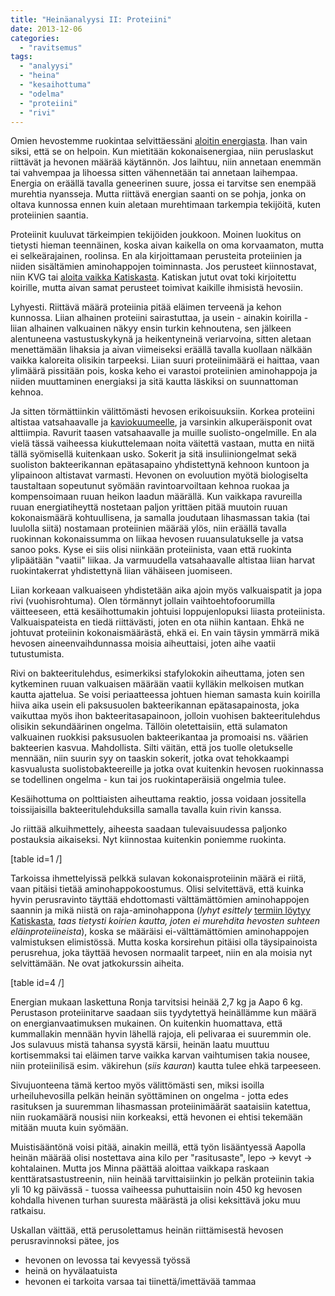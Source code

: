 ```yaml
---
title: "Heinäanalyysi II: Proteiini"
date: 2013-12-06
categories: 
  - "ravitsemus"
tags: 
  - "analyysi"
  - "heina"
  - "kesaihottuma"
  - "odelma"
  - "proteiini"
  - "rivi"
---
```


Omien hevostemme ruokintaa selvittäessäni [aloitin energiasta](http://www.katiska.eu/ratsastus/2013/12/05/heinaanalyysi-i-energia/ "Heinäanalyysi I: Energia"). Ihan vain siksi, että se on helpoin. Kun mietitään kokonaisenergiaa, niin peruslaskut riittävät ja hevonen määrää käytännön. Jos laihtuu, niin annetaan enemmän tai vahvempaa ja lihoessa sitten vähennetään tai annetaan laihempaa. Energia on eräällä tavalla geneerinen suure, jossa ei tarvitse sen enempää murehtia nyansseja. Mutta riittävä energian saanti on se pohja, jonka on oltava kunnossa ennen kuin aletaan murehtimaan tarkempia tekijöitä, kuten proteiinien saantia.

<!--more-->

Proteiinit kuuluvat tärkeimpien tekijöiden joukkoon. Moinen luokitus on tietysti hieman teennäinen, koska aivan kaikella on oma korvaamaton, mutta ei selkeärajainen, roolinsa. En ala kirjoittamaan perusteita proteiinien ja niiden sisältämien aminohappojen toiminnasta. Jos perusteet kiinnostavat, niin KVG tai [aloita vaikka Katiskasta](http://www.katiska.eu/?s=proteiini). Katiskan jutut ovat toki kirjoitettu koirille, mutta aivan samat perusteet toimivat kaikille ihmisistä hevosiin.

Lyhyesti. Riittävä määrä proteiinia pitää eläimen terveenä ja kehon kunnossa. Liian alhainen proteiini sairastuttaa, ja usein - ainakin koirilla - liian alhainen valkuainen näkyy ensin turkin kehnoutena, sen jälkeen alentuneena vastustuskykynä ja heikentyneinä veriarvoina, sitten aletaan menettämään lihaksia ja aivan viimeiseksi eräällä tavalla kuollaan nälkään vaikka kaloreita olisikin tarpeeksi. Liian suuri proteiinimäärä ei haittaa, vaan ylimäärä pissitään pois, koska keho ei varastoi proteiinien aminohappoja ja niiden muuttaminen energiaksi ja sitä kautta läskiksi on suunnattoman kehnoa.

Ja sitten törmättiinkin välittömästi hevosen erikoisuuksiin. Korkea proteiini altistaa vatsahaavalle ja [kaviokuumeelle](http://www.katiska.eu/ratsastus/2013/10/07/kaviokuume/ "Kaviokuume"), ja varsinkin alkuperäisponit ovat alttiimpia. Ravurit taasen vatsahaavalle ja muille suolisto-ongelmille. En ala vielä tässä vaiheessa kiukuttelemaan noita väitettä vastaan, mutta en niitä tällä syömisellä kuitenkaan usko. Sokerit ja sitä insuliiniongelmat sekä suoliston bakteerikannan epätasapaino yhdistettynä kehnoon kuntoon ja ylipainoon altistavat varmasti. Hevonen on evoluution myötä biologiselta taustaltaan sopeutunut syömään ravintoarvoiltaan kehnoa ruokaa ja kompensoimaan ruuan heikon laadun määrällä. Kun vaikkapa ravureilla ruuan energiatiheyttä nostetaan paljon yrittäen pitää muutoin ruuan kokonaismäärä kohtuullisena, ja samalla joudutaan lihasmassan takia (tai luulolla siitä) nostamaan proteiinien määrää ylös, niin eräällä tavalla ruokinnan kokonaissumma on liikaa hevosen ruuansulatukselle ja vatsa sanoo poks. Kyse ei siis olisi niinkään proteiinista, vaan että ruokinta ylipäätään "vaatii" liikaa. Ja varmuudella vatsahaavalle altistaa liian harvat ruokintakerrat yhdistettynä liian vähäiseen juomiseen.

Liian korkeaan valkuaiseen yhdistetään aika ajoin myös valkuaispatit ja jopa rivi (vuohisrohtuma). Olen törmännyt jollain vaihtoehtofoorumilla väitteeseen, että kesäihottumakin johtuisi loppujenlopuksi liiasta proteiinista. Valkuaispateista en tiedä riittävästi, joten en ota niihin kantaan. Ehkä ne johtuvat proteiinin kokonaismäärästä, ehkä ei. En vain täysin ymmärrä mikä hevosen aineenvaihdunnassa moisia aiheuttaisi, joten aihe vaatii tutustumista.

Rivi on bakteeritulehdus, esimerkiksi stafylokokin aiheuttama, joten sen kytkeminen ruuan valkuaisen määrään vaatii kylläkin melkoisen mutkan kautta ajattelua. Se voisi periaatteessa johtuen hieman samasta kuin koirilla hiiva aika usein eli paksusuolen bakteerikannan epätasapainosta, joka vaikuttaa myös ihon bakteeritasapainoon, jolloin vuohisen bakteeritulehdus olisikin sekundäärinen ongelma. Tällöin oletettaisiin, että sulamaton valkuainen ruokkisi paksusuolen bakteerikantaa ja promoaisi ns. väärien bakteerien kasvua. Mahdollista. Silti väitän, että jos tuolle oletukselle mennään, niin suurin syy on taaskin sokerit, jotka ovat tehokkaampi kasvualusta suolistobakteereille ja jotka ovat kuitenkin hevosen ruokinnassa se todellinen ongelma - kun tai jos ruokintaperäisiä ongelmia tulee.

Kesäihottuma on polttiaisten aiheuttama reaktio, jossa voidaan jossitella toissijaisilla bakteeritulehduksilla samalla tavalla kuin rivin kanssa.

Jo riittää alkuihmettely, aiheesta saadaan tulevaisuudessa paljonko postauksia aikaiseksi. Nyt kiinnostaa kuitenkin poniemme ruokinta.

\[table id=1 /\]

Tarkoissa ihmettelyissä pelkkä sulavan kokonaisproteiinin määrä ei riitä, vaan pitäisi tietää aminohappokoostumus. Olisi selvitettävä, että kuinka hyvin perusravinto täyttää ehdottomasti välttämättömien aminohappojen saannin ja mikä niistä on raja-aminohappona (_lyhyt esittely_ [termiin löytyy Katiskasta](http://www.katiska.eu/ravitsemus/raja-aminohappo/), _taas tietysti koirien kautta, joten ei murehdita hevosten suhteen eläinproteiineista_), koska se määräisi ei-välttämättömien aminohappojen valmistuksen elimistössä. Mutta koska korsirehun pitäisi olla täysipainoista perusrehua, joka täyttää hevosen normaalit tarpeet, niin en ala moisia nyt selvittämään. Ne ovat jatkokurssin aiheita.

\[table id=4 /\]

Energian mukaan laskettuna Ronja tarvitsisi heinää 2,7 kg ja Aapo 6 kg. Perustason proteiinitarve saadaan siis tyydytettyä heinällämme kun määrä on energianvaatimuksen mukainen. On kuitenkin huomattava, että kummallakin mennään hyvin lähellä rajoja, eli pelivaraa ei suuremmin ole. Jos sulavuus mistä tahansa syystä kärsii, heinän laatu muuttuu kortisemmaksi tai eläimen tarve vaikka karvan vaihtumisen takia nousee, niin proteiinilisä esim. väkirehun (_siis kauran_) kautta tulee ehkä tarpeeseen.

Sivujuonteena tämä kertoo myös välittömästi sen, miksi isoilla urheiluhevosilla pelkän heinän syöttäminen on ongelma - jotta edes rasituksen ja suuremman lihasmassan proteiinimäärät saataisiin katettua, niin ruokamäärä nousisi niin korkeaksi, että hevonen ei ehtisi tekemään mitään muuta kuin syömään.

Muistisääntönä voisi pitää, ainakin meillä, että työn lisääntyessä Aapolla heinän määrää olisi nostettava aina kilo per "rasitusaste", lepo -> kevyt -> kohtalainen. Mutta jos Minna päättää aloittaa vaikkapa raskaan kenttäratsastustreenin, niin heinää tarvittaisiinkin jo pelkän proteiinin takia yli 10 kg päivässä - tuossa vaiheessa puhuttaisiin noin 450 kg hevosen kohdalla hivenen turhan suuresta määrästä ja olisi keksittävä joku muu ratkaisu.

Uskallan väittää, että perusolettamus heinän riittämisestä hevosen perusravinnoksi pätee, jos

- hevonen on levossa tai kevyessä työssä
- heinä on hyvälaatuista
- hevonen ei tarkoita varsaa tai tiinettä/imettävää tammaa
